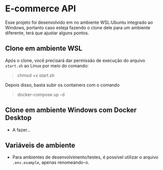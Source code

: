 # E-commerce API

Esse projeto foi desenvolvido em no ambiente WSL:Ubuntu integrado ao Windows, portanto caso esteja fazendo o clone dele para um ambiente diferente, terá que ajustar alguns pontos.

## Clone em ambiente WSL

Após o clone, você precisará dar permissão de execução do arquivo `start.sh` ao Linux por meio do comando:

> chmod +x start.sh

Depois disso, basta subir os containers com o comando

> docker-compose up -d

## Clone em ambiente Windows com Docker Desktop

 - A fazer...

## Variáveis de ambiente
 - Para ambientes de desenvolvimento/testes, é possível utilizar o arquivo `.env.example`, apenas renomeando-o.